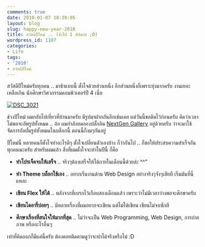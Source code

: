 ```yaml
---
comments: true
date: 2010-01-07 18:39:05
layout: blog
slug: happy-new-year-2010
title: สวัสดีปีใหม่ .. (ช้าไป 1 สัปดาห์ ;D)
wordpress_id: 1107
categories:
- Life
tags:
- '2010'
- สวัสดีปีใหม่
---
```


สวัสดีปีใหม่ครับทุกคน .. มาช้าแบบนี้ ตั้งใจด้วยส่วนหนึ่ง อีกส่วนหนึ่งก็เพราะยุ่งมากครับ งานเยอะเหลือเกิน นักศึกษาวิศวกรรมคอมพิวเตอร์ปี 4 เนี่ย 

 

[![DSC_3021](http://www.armno.in.th/wp-content/uploads/2010/01/DSC_3021_thumb.jpg)](http://www.armno.in.th/wp-content/uploads/2010/01/DSC_3021.jpg)

 

ช่วงปีใหม่ ผมกลับไปเที่ยวที่บ้านมาครับ มีรูปมาฝากกันอีกเช่นเคย แต่วันนี้ขอติดไว้ก่อนครับ คิดว่าเวลาไม่พอจะอัพรูปทั้งหมด .. อ้อ ผมกำลังทดลองปลั๊กอิน [NextGen Gallery](http://wordpress.org/extend/plugins/nextgen-gallery/) อยู่ด้วยครับ ว่าจะมาใช้จัดการอัลบั้มรูปทั้งหมดในบล็อกนี้ ตอนนี้ก็งมๆกันอยู่

 

ปีใหม่นี้ หลายคนก็ตั้งใจทำอะไรดีๆ ตั้งใจเปลี่ยนตัวเองบ้าง ก็ว่ากันไป .. ก็ขอให้ประสบความสำเร็จกันทุกคนนะครับ สำหรับผมแล้ว สิ่งที่ผมตั้งใจจะทำในปีนี้ ก็คือ

 

  
  * **ทำโปรเจ็คจบให้เสร็จ** .. จริงๆต้องเสร็จให้ได้ภายในเดือนนี้ด้วยล่ะ ^^”
   
  * **ทำ Theme บล็อกใช้เอง** .. อยากเริ่มงานด้าน Web Design อย่างจริงๆจังๆเสียที เริ่มมันที่นี่แหละ
   
  * **เขียน Flex ให้ได้** .. หลังจากที่เบรกไว้เกือบสองเดือนแล้ว เพราะว่าไม่มีเวลาว่างพอจะศึกษาครับ 
   
  * **เขียนไดอารี่บ่อยๆ** .. มีหลายเรื่องที่ผมอยากจะเขียน แต่ไม่ได้เขียน เขียนไม่จบซักที
   
  * **ศึกษาเรื่องที่สนใจให้มากที่สุด** .. ไม่ว่าจะเป็น Web Programming, Web Design, การถ่ายภาพ หรืออะไรอื่นๆ
 

เท่าที่คิดออกก็มีแค่นี้ครับ ต้องคอยติดตามดูว่าจะทำได้จริงหรือไม่ :D
